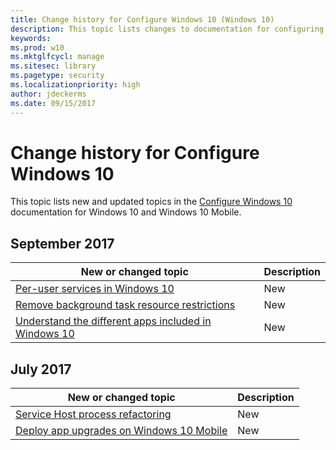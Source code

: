 ```yaml
---
title: Change history for Configure Windows 10 (Windows 10)
description: This topic lists changes to documentation for configuring Windows 10.
keywords: 
ms.prod: w10
ms.mktglfcycl: manage
ms.sitesec: library
ms.pagetype: security
ms.localizationpriority: high
author: jdeckerms
ms.date: 09/15/2017
---
```


# Change history for Configure Windows 10

This topic lists new and updated topics in the [Configure Windows 10](index.md) documentation for Windows 10 and Windows 10 Mobile.

## September 2017
| New or changed topic | Description |
| --- | --- |
| [Per-user services in Windows 10](per-user-services-in-windows.md) | New |
| [Remove background task resource restrictions](enterprise-background-activity-controls.md) | New |
| [Understand the different apps included in Windows 10](apps-in-windows-10.md) | New |

## July 2017
| New or changed topic | Description |
| --- | --- |
| [Service Host process refactoring](svchost-service-refactoring.md) | New |
| [Deploy app upgrades on Windows 10 Mobile](deploy-app-upgrades-windows-10-mobile.md) | New |


